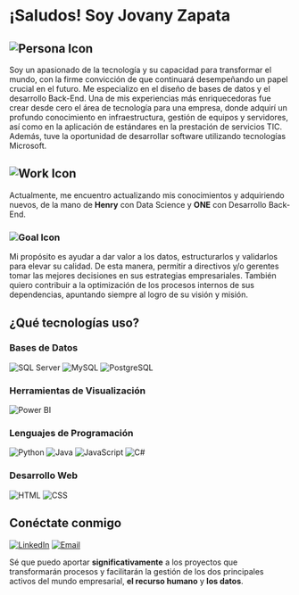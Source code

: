 # ¡Saludos! Soy Jovany Zapata

## ![Persona Icon](https://img.shields.io/badge/Persona-Quien%20Soy-blue?style=flat-square&logo=face&logoColor=ffffff)
Soy un apasionado de la tecnología y su capacidad para transformar el mundo, con la firme convicción de que continuará desempeñando un papel crucial en el futuro. Me especializo en el diseño de bases de datos y el desarrollo Back-End. Una de mis experiencias más enriquecedoras fue crear desde cero el área de tecnología para una empresa, donde adquirí un profundo conocimiento en infraestructura, gestión de equipos y servidores, así como en la aplicación de estándares en la prestación de servicios TIC. Además, tuve la oportunidad de desarrollar software utilizando tecnologías Microsoft.

## ![Work Icon](https://img.shields.io/badge/Trabajo-Que%20Hago-orange?style=flat-square&logo=briefcase&logoColor=ffffff) 
Actualmente, me encuentro actualizando mis conocimientos y adquiriendo nuevos, de la mano de **Henry** con Data Science y **ONE** con Desarrollo Back-End.

### ![Goal Icon](https://img.shields.io/badge/Objetivo-A%20Donde%20Quiero%20Llegar-green?style=flat-square&logo=target&logoColor=ffffff)
Mi propósito es ayudar a dar valor a los datos, estructurarlos y validarlos para elevar su calidad. De esta manera, permitir a directivos y/o gerentes tomar las mejores decisiones en sus estrategias empresariales. También quiero contribuir a la optimización de los procesos internos de sus dependencias, apuntando siempre al logro de su visión y misión.

## ¿Qué tecnologías uso?

### Bases de Datos
![SQL Server](https://img.shields.io/badge/-SQL%20Server-0078D4?style=flat-square&logo=microsoftsqlserver&logoColor=ffffff)
![MySQL](https://img.shields.io/badge/-MySQL-4479A1?style=flat-square&logo=mysql&logoColor=ffffff)
![PostgreSQL](https://img.shields.io/badge/-PostgreSQL-336791?style=flat-square&logo=postgresql&logoColor=ffffff)

### Herramientas de Visualización
![Power BI](https://img.shields.io/badge/-Power%20BI-F2C811?style=flat-square&logo=powerbi&logoColor=ffffff)

### Lenguajes de Programación
![Python](https://img.shields.io/badge/-Python-3776AB?style=flat-square&logo=python&logoColor=ffffff)
![Java](https://img.shields.io/badge/-Java-007396?style=flat-square&logo=java&logoColor=ffffff)
![JavaScript](https://img.shields.io/badge/-JavaScript-F7DF1E?style=flat-square&logo=javascript&logoColor=ffffff)
![C#](https://img.shields.io/badge/-C%23-239120?style=flat-square&logo=csharp&logoColor=ffffff)

### Desarrollo Web
![HTML](https://img.shields.io/badge/-HTML-E34F26?style=flat-square&logo=html5&logoColor=ffffff)
![CSS](https://img.shields.io/badge/-CSS-1572B6?style=flat-square&logo=css3&logoColor=ffffff)

## Conéctate conmigo
[![LinkedIn](https://img.shields.io/badge/LinkedIn-ZapataJJ-blue?style=flat-square&logo=linkedin&logoColor=ffffff)](https://www.linkedin.com/in/zapatajj/)
[![Email](https://img.shields.io/badge/Email-jyzapata%40gmail.com-c14438?style=flat-square&logo=gmail&logoColor=ffffff)](mailto:jyzapata@gmail.com)

Sé que puedo aportar **significativamente** a los proyectos que transformarán procesos y facilitarán la gestión de los dos principales activos del mundo empresarial, **el recurso humano** y **los datos**.

